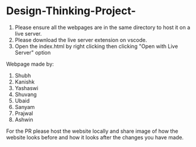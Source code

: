 # Design-Thinking-Project-

1. Please ensure all the webpages are in the same directory to host it on a live server. 
2. Please download the live server extension on vscode. 
3. Open the index.html by right clicking then clicking "Open with Live Server" option



Webpage made by:

1. Shubh
2. Kanishk
3. Yashaswi
4. Shuvang
5. Ubaid
6. Sanyam 
7. Prajwal
8. Ashwin

For the PR please host the website locally and share image of how the website looks before and how it looks after the changes you have made. 
